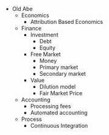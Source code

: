 * Old Abe
	* Economics
		* Attribution Based Economics
	* Finance
		* Investment
			* Debt
			* Equity
		* Free Market
			* Money
			* Primary market
			* Secondary market
		* Value
			* Dilution model
			* Fair Market Price
	* Accounting
		* Processing fees
		* Automated accounting
	* Process
		* Continuous Integration
